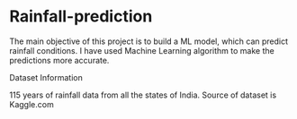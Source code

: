 # Rainfall-prediction
The main objective of this project is to build a ML model, which can predict rainfall conditions.
I have used Machine Learning algorithm to make the predictions more accurate. 

Dataset Information

115 years of rainfall data from all the states of India.
Source of dataset is Kaggle.com
